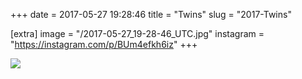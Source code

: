 +++
date = 2017-05-27 19:28:46
title = "Twins"
slug = "2017-Twins"

[extra]
image = "/2017-05-27_19-28-46_UTC.jpg"
instagram = "https://instagram.com/p/BUm4efkh6iz"
+++

<img src="/2017-05-27_19-28-46_UTC.jpg" />
